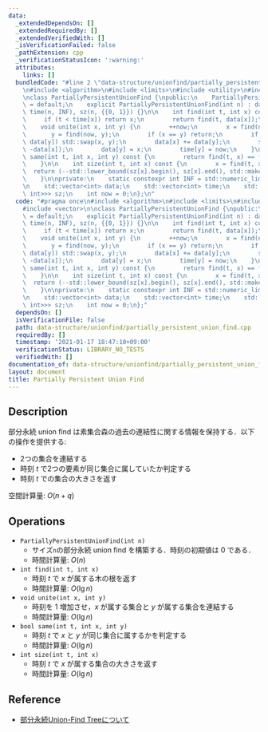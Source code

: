 ```yaml
---
data:
  _extendedDependsOn: []
  _extendedRequiredBy: []
  _extendedVerifiedWith: []
  _isVerificationFailed: false
  _pathExtension: cpp
  _verificationStatusIcon: ':warning:'
  attributes:
    links: []
  bundledCode: "#line 2 \"data-structure/unionfind/partially_persistent_union_find.cpp\"\
    \n#include <algorithm>\n#include <limits>\n#include <utility>\n#include <vector>\n\
    \nclass PartiallyPersistentUnionFind {\npublic:\n    PartiallyPersistentUnionFind()\
    \ = default;\n    explicit PartiallyPersistentUnionFind(int n) : data(n, -1),\
    \ time(n, INF), sz(n, {{0, 1}}) {}\n\n    int find(int t, int x) const {\n   \
    \     if (t < time[x]) return x;\n        return find(t, data[x]);\n    }\n\n\
    \    void unite(int x, int y) {\n        ++now;\n        x = find(now, x);\n \
    \       y = find(now, y);\n        if (x == y) return;\n        if (data[x] >\
    \ data[y]) std::swap(x, y);\n        data[x] += data[y];\n        sz[x].emplace_back(now,\
    \ -data[x]);\n        data[y] = x;\n        time[y] = now;\n    }\n\n    bool\
    \ same(int t, int x, int y) const {\n        return find(t, x) == find(t, y);\n\
    \    }\n\n    int size(int t, int x) const {\n        x = find(t, x);\n      \
    \  return (--std::lower_bound(sz[x].begin(), sz[x].end(), std::make_pair(t, INF)))->second;\n\
    \    }\n\nprivate:\n    static constexpr int INF = std::numeric_limits<int>::max();\n\
    \n    std::vector<int> data;\n    std::vector<int> time;\n    std::vector<std::vector<std::pair<int,\
    \ int>>> sz;\n    int now = 0;\n};\n"
  code: "#pragma once\n#include <algorithm>\n#include <limits>\n#include <utility>\n\
    #include <vector>\n\nclass PartiallyPersistentUnionFind {\npublic:\n    PartiallyPersistentUnionFind()\
    \ = default;\n    explicit PartiallyPersistentUnionFind(int n) : data(n, -1),\
    \ time(n, INF), sz(n, {{0, 1}}) {}\n\n    int find(int t, int x) const {\n   \
    \     if (t < time[x]) return x;\n        return find(t, data[x]);\n    }\n\n\
    \    void unite(int x, int y) {\n        ++now;\n        x = find(now, x);\n \
    \       y = find(now, y);\n        if (x == y) return;\n        if (data[x] >\
    \ data[y]) std::swap(x, y);\n        data[x] += data[y];\n        sz[x].emplace_back(now,\
    \ -data[x]);\n        data[y] = x;\n        time[y] = now;\n    }\n\n    bool\
    \ same(int t, int x, int y) const {\n        return find(t, x) == find(t, y);\n\
    \    }\n\n    int size(int t, int x) const {\n        x = find(t, x);\n      \
    \  return (--std::lower_bound(sz[x].begin(), sz[x].end(), std::make_pair(t, INF)))->second;\n\
    \    }\n\nprivate:\n    static constexpr int INF = std::numeric_limits<int>::max();\n\
    \n    std::vector<int> data;\n    std::vector<int> time;\n    std::vector<std::vector<std::pair<int,\
    \ int>>> sz;\n    int now = 0;\n};"
  dependsOn: []
  isVerificationFile: false
  path: data-structure/unionfind/partially_persistent_union_find.cpp
  requiredBy: []
  timestamp: '2021-01-17 18:47:10+09:00'
  verificationStatus: LIBRARY_NO_TESTS
  verifiedWith: []
documentation_of: data-structure/unionfind/partially_persistent_union_find.cpp
layout: document
title: Partially Persistent Union Find
---
```


## Description

部分永続 union find は素集合森の過去の連結性に関する情報を保持する．以下の操作を提供する:
- 2つの集合を連結する
- 時刻 $t$ で2つの要素が同じ集合に属していたか判定する
- 時刻 $t$ での集合の大きさを返す

空間計算量: $O(n + q)$

## Operations

- `PartiallyPersistentUnionFind(int n)`
    - サイズ`n`の部分永続 union find を構築する．時刻の初期値は 0 である．
    - 時間計算量: $O(n)$
- `int find(int t, int x)`
    - 時刻 $t$ で $x$ が属する木の根を返す
    - 時間計算量: $O(\lg n)$
- `void unite(int x, int y)`
    - 時刻を 1 増加させ，$x$ が属する集合と $y$ が属する集合を連結する
    - 時間計算量: $O(\lg n)$
- `bool same(int t, int x, int y)`
    - 時刻 $t$ で $x$ と $y$ が同じ集合に属するかを判定する
    - 時間計算量: $O(\lg n)$
- `int size(int t, int x)`
    - 時刻 $t$ で $x$ が属する集合の大きさを返す
    - 時間計算量: $O(\lg n)$

## Reference

- [部分永続Union-Find Treeについて](https://noshi91.hatenablog.com/entry/2018/02/18/161529)
